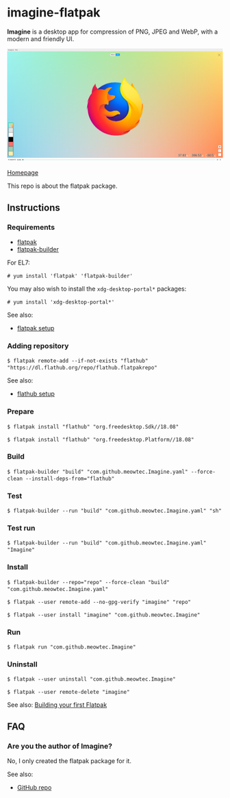 # imagine-flatpak

**Imagine** is a desktop app for compression of PNG, JPEG and WebP, with a modern and friendly UI.

![imagine-flatpak screenshot](imagine-flatpak.png)

[Homepage](https://github.com/meowtec/Imagine)

This repo is about the flatpak package.

## Instructions

### Requirements

* [flatpak](https://github.com/flatpak/flatpak)
* [flatpak-builder](https://github.com/flatpak/flatpak-builder)

For EL7:

```
# yum install 'flatpak' 'flatpak-builder'
```

You may also wish to install the `xdg-desktop-portal*` packages:

```
# yum install 'xdg-desktop-portal*'
```

See also:

* [flatpak setup](https://flatpak.org/setup)

### Adding repository

```
$ flatpak remote-add --if-not-exists "flathub" "https://dl.flathub.org/repo/flathub.flatpakrepo"
```

See also:

* [flathub setup](http://docs.flatpak.org/en/latest/using-flatpak.html#add-a-remote)

### Prepare

```
$ flatpak install "flathub" "org.freedesktop.Sdk//18.08"
```

```
$ flatpak install "flathub" "org.freedesktop.Platform//18.08"
```

### Build

```
$ flatpak-builder "build" "com.github.meowtec.Imagine.yaml" --force-clean --install-deps-from="flathub"
```

### Test

```
$ flatpak-builder --run "build" "com.github.meowtec.Imagine.yaml" "sh"
```

### Test run

```
$ flatpak-builder --run "build" "com.github.meowtec.Imagine.yaml" "Imagine"
```

### Install

```
$ flatpak-builder --repo="repo" --force-clean "build" "com.github.meowtec.Imagine.yaml"
```

```
$ flatpak --user remote-add --no-gpg-verify "imagine" "repo"
```

```
$ flatpak --user install "imagine" "com.github.meowtec.Imagine"
```

### Run

```
$ flatpak run "com.github.meowtec.Imagine"
```

### Uninstall

```
$ flatpak --user uninstall "com.github.meowtec.Imagine"
```

```
$ flatpak --user remote-delete "imagine"
```

See also: [Building your first Flatpak](http://docs.flatpak.org/en/latest/first-build.html)

## FAQ

### Are you the author of Imagine?

No, I only created the flatpak package for it.

See also:

* [GitHub repo](https://github.com/meowtec/Imagine)

